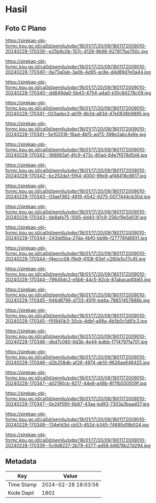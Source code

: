 # Hasil

## Foto C Plano

https://sirekap-obj-formc.kpu.go.id/ca0d/pemilu/pdpr/18/01/17/20/09/1801172009010-20240228-170339--e25b8c0b-157c-4129-9b66-627817be750c.jpg

https://sirekap-obj-formc.kpu.go.id/ca0d/pemilu/pdpr/18/01/17/20/09/1801172009010-20240228-170340--6a73a0ab-3a0b-4d95-ac8e-d4d89d7e0a44.jpg

https://sirekap-obj-formc.kpu.go.id/ca0d/pemilu/pdpr/18/01/17/20/09/1801172009010-20240228-170340--dd849da0-5b43-4754-a4a0-b10c84278c09.jpg

https://sirekap-obj-formc.kpu.go.id/ca0d/pemilu/pdpr/18/01/17/20/09/1801172009010-20240228-170341--023adec3-ab19-4b3d-a83d-47e0836b9895.jpg

https://sirekap-obj-formc.kpu.go.id/ca0d/pemilu/pdpr/18/01/17/20/09/1801172009010-20240228-170341--5e102516-16ad-4bf5-ad75-398e2abc4e6e.jpg

https://sirekap-obj-formc.kpu.go.id/ca0d/pemilu/pdpr/18/01/17/20/09/1801172009010-20240228-170342--188983af-4fc9-473c-80ad-84e7f678d5d4.jpg

https://sirekap-obj-formc.kpu.go.id/ca0d/pemilu/pdpr/18/01/17/20/09/1801172009010-20240228-170342--bc252da1-5f64-4000-99e9-af48418c8617.jpg

https://sirekap-obj-formc.kpu.go.id/ca0d/pemilu/pdpr/18/01/17/20/09/1801172009010-20240228-170343--03aef382-4819-4542-9275-0077444cb30d.jpg

https://sirekap-obj-formc.kpu.go.id/ca0d/pemilu/pdpr/18/01/17/20/09/1801172009010-20240228-170343--bb8afe75-1595-4d40-97c9-256cf9e5d03f.jpg

https://sirekap-obj-formc.kpu.go.id/ca0d/pemilu/pdpr/18/01/17/20/09/1801172009010-20240228-170344--243dd5ba-27da-4bf0-bb9b-f27776fd8931.jpg

https://sirekap-obj-formc.kpu.go.id/ca0d/pemilu/pdpr/18/01/17/20/09/1801172009010-20240228-170344--f4eccc08-f9e9-4108-93ef-c260e5cf7c45.jpg

https://sirekap-obj-formc.kpu.go.id/ca0d/pemilu/pdpr/18/01/17/20/09/1801172009010-20240228-170344--79645dc2-e5b6-44c5-82cb-87abacad0b65.jpg

https://sirekap-obj-formc.kpu.go.id/ca0d/pemilu/pdpr/18/01/17/20/09/1801172009010-20240228-170345--946d8796-d733-45f9-bd4a-78651457886b.jpg

https://sirekap-obj-formc.kpu.go.id/ca0d/pemilu/pdpr/18/01/17/20/09/1801172009010-20240228-170345--f91840b3-30cb-4dbf-a99a-4b5b0c1d81c3.jpg

https://sirekap-obj-formc.kpu.go.id/ca0d/pemilu/pdpr/18/01/17/20/09/1801172009010-20240228-170346--dbd7c080-6d3b-4e44-bdbb-f714797fa701.jpg

https://sirekap-obj-formc.kpu.go.id/ca0d/pemilu/pdpr/18/01/17/20/09/1801172009010-20240228-170346--d2b258db-af26-4974-ab10-9626ae646425.jpg

https://sirekap-obj-formc.kpu.go.id/ca0d/pemilu/pdpr/18/01/17/20/09/1801172009010-20240228-170347--a02190cb-8217-44e8-a48b-8f7fb550509f.jpg

https://sirekap-obj-formc.kpu.go.id/ca0d/pemilu/pdpr/18/01/17/20/09/1801172009010-20240228-170347--0e24f590-6b87-43aa-bd93-7303a3baad37.jpg

https://sirekap-obj-formc.kpu.go.id/ca0d/pemilu/pdpr/18/01/17/20/09/1801172009010-20240228-170348--134efd3d-cb53-452d-b345-74695d19b524.jpg

https://sirekap-obj-formc.kpu.go.id/ca0d/pemilu/pdpr/18/01/17/20/09/1801172009010-20240228-170339--5c9d8227-2b79-4377-ad58-b6878b27d294.jpg


## Metadata

| Key        | Value               |
| ---------- | ------------------- |
| Time Stamp | 2024-02-28 18:03:56 |
| Kode Dapil | 1801                |



